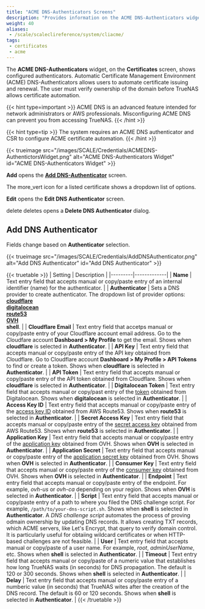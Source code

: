 ```yaml
---
title: "ACME DNS-Authenticators Screens"
description: "Provides information on the ACME DNS-Authenticators widget and settings."
weight: 40
aliases: 
 - /scale/scaleclireference/system/cliacme/
tags:
 - certificates
 - acme
---
```


The **ACME DNS-Authenticators** widget, on the **Certificates** screen, shows configured authenticators.
Automatic Certificate Management Environment (ACME) DNS-Authenticators allows users to automate certificate issuing and renewal.
The user must verify ownership of the domain before TrueNAS allows certificate automation.

{{< hint type=important >}}
ACME DNS is an advanced feature intended for network administrators or AWS professionals.
Misconfiguring ACME DNS can prevent you from accessing TrueNAS.
{{< /hint >}}

{{< hint type=tip >}}
The system requires an ACME DNS authenticator and CSR to configure ACME certificate automation.
{{< /hint >}}

{{< trueimage src="/images/SCALE/Credentials/ACMEDNS-AuthentictorsWidget.png" alt="ACME DNS-Authenticators Widget" id="ACME DNS-Authenticators Widget" >}}

**Add** opens the **[Add DNS-Authenticator](#add-dns-authenticator)** screen.

The <span class="material-icons">more_vert</span> icon for a listed certificate shows a dropdown list of options.

**Edit** opens the **Edit DNS Authenticator** screen.

<span class="material-icons">delete</span> deletes opens a **Delete DNS Authenticator** dialog.

## Add DNS Authenticator
Fields change based on **Authenticator** selection.

{{< trueimage src="/images/SCALE/Credentials/AddDNSAuthenticator.png" alt="Add DNS Authenticator" id="Add DNS Authenticator" >}}

{{< truetable >}}
| Setting | Description |
|---------|-------------|
| **Name** | Text entry field that accepts manual or copy/paste entry of an internal identifier (name) for the authenticator. |
| **Authenticator** | Sets a DNS provider to create authenticator. The dropdown list of provider options: <br>**[cloudflare](https://www.cloudflare.com)** <br>[**digitalocean**](https://www.digitalocean.com/) <br>**[route53](https://aws.amazon.com/route53/)** <br>[**OVH**](https://www.ovhcloud.com/en/domains/) <br>**shell**. |
| **Cloudflare Email** | Text entry field that accetps manual or copy/paste entry of your Cloudflare account email address. Go to the Cloudfare account **Dashboard > My Profile** to get the email. Shows when **cloudflare** is selected in **Authenticator**.  |
| **API Key** | Text entry field that accepts manual or copy/paste entry of the API key obtained from Cloudflare. Go to Cloudflare account **Dashboard > My Profile > API Tokens** to find or create a token. Shows when **cloudflare** is selected in **Authenticator**. |
| **API Token** | Text entry field that accepts manual or copy/paste entry of the API token obtained from Cloudflare. Shows when **cloudflare** is selected in **Authenticator**. |
| **Digitalocean Token** | Text entry field that accepts manual or copy/past entry of the [token](https://docs.digitalocean.com/platform/teams/roles/permissions/tokens/) obtained from Digitalocean. Shows when **digitalocean** is selected in **Authenticator**. |
| **Access Key ID** | Text entry field that accepts manual or copy/paste entry of the [access key ID](https://repost.aws/questions/QUxdxnRDJpSxu3frH98aYGSQ/key-id-and-secret-access-key) obtained from AWS Route53. Shows when **route53** is selected in **Authenticator**. |
| **Secret Access Key** | Text entry field that accepts manual or copy/paste entry of the [secret access key](https://repost.aws/questions/QUxdxnRDJpSxu3frH98aYGSQ/key-id-and-secret-access-key) obtained from AWS Route53. Shows when **route53** is selected in **Authenticator**. |
| **Application Key** | Text entry field that accepts manual or copy/paste entry of the [application key]( https://api.ovh.com/createToken/) obtained from OVH. Shows when **OVH** is selected in **Authenticator**. |
| **Application Secret** | Text entry field that accepts manual or copy/paste entry of the [application secret key]( https://api.ovh.com/createToken/) obtained from OVH. Shows when **OVH** is selected in **Authenticator**. |
| **Consumer Key** | Text entry field that accepts manual or copy/paste entry of the [consumer key]( https://api.ovh.com/createToken/) obtained from OVH. Shows when **OVH** is selected in **Authenticator**. |
| **Endpoint** | Text entry field that accepts manual or copy/paste entry of the endpoint. For example, *ovh-us* or *ovh-ca* depending on your region. Shows when **OVH** is selected in **Authenticator**. |
| **Script** | Text entry field that accepts manual or copy/paste entry of a path to where you filed the DNS challenge script. For example, <code>/path/to/your-dns-script.sh</code>. Shows when **shell** is selected in **Authenticator**. A *DNS challenge script* automates the process of proving odmain ownership by updating DNS records. It allows creating TXT records, which ACME servers, like Let's Encrypt, that query to verify domain control. It is particularly useful for obtaiing wildcard certificates or when HTTP-based challenges are not feasible. |
| **User** | Text entry field that accepts manual or copy/paste of a user name. For example, *root*, *adminUserName*, etc. Shows when **shell** is selected in **Authenticator**. |
| **Timeout** | Text entry field that accepts manual or copy/paste of a numeric value that establishes how long TrueNAS waits (in seconds) for DNS propagation. The default is 120 or 300 seconds. Shows when **shell** is selected in **Authenticator**. |
| **Delay** | Text entry field that accepts manual or copy/paste entry of a numberic value (in seconds) that TrueNAS wites after the creation of the DNS record. The default is 60 or 120 seconds. Shows when **shell** is selected in **Authenticator**. |
{{< /truetable >}}

